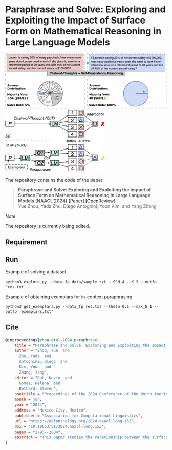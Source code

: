 # Paraphrase and Solve: Exploring and Exploiting the Impact of Surface Form on Mathematical Reasoning in Large Language Models

![Task](images/motivation.jpg)
![Task](images/scop_arch.jpg)

The repository contains the code of the paper:
> **Paraphrase and Solve: Exploring and Exploiting the Impact of Surface Form on Mathematical Reasoning in Large Language Models (NAACL'2024)** 
> [[Paper]](https://aclanthology.org/2024.naacl-long.153/) [[OpenReview]](https://openreview.net/forum?id=lnPP2TO3jW7) <br>
> Yue Zhou, Yada Zhu, Diego Antognini, Yoon Kim, and Yang Zhang <br>

> [!NOTE]
> The repository is currently being edited.

## Requirement
## Run
Example of solving a dataset
```shell
python3 explore.py --data_fp data/sample.txt --SCN 4 --K 2 --outfp 'res.txt'
```
Example of obtaining exemplars for in-context paraphrasing
```shell
python3 get_exemplars.py --data_fp res.txt --theta 0.1 --max_N 1 --outfp 'exemplars.txt'
```

## Cite
```bibtex
@inproceedings{zhou-etal-2024-paraphrase,
    title = "Paraphrase and Solve: Exploring and Exploiting the Impact of Surface Form on Mathematical Reasoning in Large Language Models",
    author = "Zhou, Yue  and
      Zhu, Yada  and
      Antognini, Diego  and
      Kim, Yoon  and
      Zhang, Yang",
    editor = "Duh, Kevin  and
      Gomez, Helena  and
      Bethard, Steven",
    booktitle = "Proceedings of the 2024 Conference of the North American Chapter of the Association for Computational Linguistics: Human Language Technologies (Volume 1: Long Papers)",
    month = jun,
    year = "2024",
    address = "Mexico City, Mexico",
    publisher = "Association for Computational Linguistics",
    url = "https://aclanthology.org/2024.naacl-long.153",
    doi = "10.18653/v1/2024.naacl-long.153",
    pages = "2793--2804",
    abstract = "This paper studies the relationship between the surface form of a mathematical problem and its solvability by large language models. We find that subtle alterations in the surface form can significantly impact the answer distribution and the solve rate, exposing the language model{'}s lack of robustness and sensitivity to the surface form in reasoning through complex problems. To improve mathematical reasoning performance, we propose Self-Consistency-over-Paraphrases (SCoP), which diversifies reasoning paths from specific surface forms of the problem. We evaluate our approach on four mathematics reasoning benchmarks over three large language models and show that SCoP improves mathematical reasoning performance over vanilla self-consistency, particularly for problems initially deemed unsolvable. Finally, we provide additional experiments and discussion regarding problem difficulty and surface forms, including cross-model difficulty agreement and paraphrasing transferability, and Variance of Variations (VOV) for language model evaluation.",
}
```

